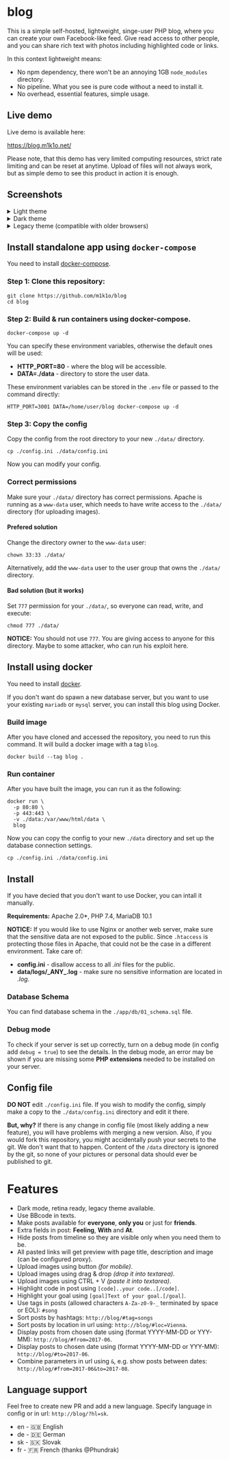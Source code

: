 # blog
This is a simple self-hosted, lightweight, singe-user PHP blog, where you can create your own Facebook-like feed. Give read access to other people, and you can share rich text with photos including highlighted code or links.

In this context lightweight means:
* No npm dependency, there won't be an annoying 1GB `node_modules` directory.
* No pipeline. What you see is pure code without a need to install it.
* No overhead, essential features, simple usage.

## Live demo
Live demo is available here:

https://blog.m1k1o.net/

Please note, that this demo has very limited computing resources, strict rate limiting and can be reset at anytime. Upload of files will not always work, but as simple demo to see this product in action it is enough.

## Screenshots
<details>
	<summary>Light theme</summary>

![screenshot](https://raw.githubusercontent.com/m1k1o/blog/master/static/screenshot-theme02-light.png)
</details>

<details>
	<summary>Dark theme</summary>

![screenshot](https://raw.githubusercontent.com/m1k1o/blog/master/static/screenshot-theme02-dark.png)
</details>

<details>
	<summary>Legacy theme (compatible with older browsers)</summary>

![screenshot](https://raw.githubusercontent.com/m1k1o/blog/master/static/screenshot-theme01.png)
</details>

## Install standalone app using `docker-compose`
You need to install [docker-compose](https://docs.docker.com/compose/install/).

### Step 1: Clone this repository:
```
git clone https://github.com/m1k1o/blog
cd blog
```

### Step 2: Build & run containers using docker-compose.
```
docker-compose up -d
```

You can specify these environment variables, otherwise the default ones will be used:
* **HTTP_PORT=80** - where the blog will be accessible.
* **DATA=./data** - directory to store the user data.

These environment variables can be stored in the `.env` file or passed to the command directly:
```
HTTP_PORT=3001 DATA=/home/user/blog docker-compose up -d
```

### Step 3: Copy the config
Copy the config from the root directory to your new `./data/` directory.

```
cp ./config.ini ./data/config.ini
```

Now you can modify your config.

### Correct permissions
Make sure your `./data/` directory has correct permissions. Apache is running as a `www-data` user, which needs to have write access to the `./data/` directory (for uploading images).

#### Prefered solution
Change the directory owner to the `www-data` user:

```
chown 33:33 ./data/
```

Alternatively, add the `www-data` user to the user group that owns the `./data/` directory.

#### Bad solution (but it works)
Set `777` permission for your `./data/`, so everyone can read, write, and execute:

```
chmod 777 ./data/
```

**NOTICE:** You should not use `777`. You are giving access to anyone for this directory. Maybe to some attacker, who can run his exploit here.

## Install using docker
You need to install [docker](https://docs.docker.com/install/).

If you don't want do spawn a new database server, but you want to use your existing `mariadb` or `mysql` server, you can install this blog using Docker.

### Build image
After you have cloned and accessed the repository, you need to run this command. It will build a docker image with a tag `blog`.
```
docker build --tag blog .
```

### Run container
After you have built the image, you can run it as the following:

```
docker run \
  -p 80:80 \
  -p 443:443 \
  -v ./data:/var/www/html/data \
  blog
```

Now you can copy the config to your new `./data` directory and set up the database connection settings.

```
cp ./config.ini ./data/config.ini
```

## Install
If you have decied that you don't want to use Docker, you can intall it manually.

**Requirements:** Apache 2.0*, PHP 7.4, MariaDB 10.1

**NOTICE:** If you would like to use Nginx or another web server, make sure that the sensitive data are not exposed to the public. Since `.htaccess` is protecting those files in Apache, that could not be the case in a different environment. Take care of:
* **config.ini** - disallow access to all *.ini* files for the public.
* **data/logs/\_ANY_.log** - make sure no sensitive information are located in *.log*.

### Database Schema
You can find database schema in the `./app/db/01_schema.sql` file.

### Debug mode
To check if your server is set up correctly, turn on a debug mode (in config add `debug = true`) to see the details. In the debug mode, an error may be shown if you are missing some **PHP extensions** needed to be installed on your server.

## Config file
**DO NOT** edit `./config.ini` file. If you wish to modify the config, simply make a copy to the `./data/config.ini` directory and edit it there.

**But, why?** If there is any change in config file (most likely adding a new feature), you will have problems with merging a new version. Also, if you would fork this repository, you might accidentally push your secrets to the git. We don't want that to happen. Content of the `/data` directory is ignored by the git, so none of your pictures or personal data should ever be published to git.

# Features

* Dark mode, retina ready, legacy theme available.
* Use BBcode in texts.
* Make posts available for **everyone**, **only you** or just for **friends**.
* Extra fields in post: **Feeling**, **With** and **At**.
* Hide posts from timeline so they are visible only when you need them to be.
* All pasted links will get preview with page title, description and image (can be configured proxy).
* Upload images using button *(for mobile)*.
* Upload images using drag & drop *(drop it into textarea)*.
* Upload images using CTRL + V *(paste it into textarea)*. 
* Highlight code in post using `[code]..your code..[/code]`.
* Highlight your goal using `[goal]Text of your goal.[/goal]`.
* Use tags in posts (allowed characters `A-Za-z0-9-_` terminated by space or EOL): `#song`
* Sort posts by hashtags: `http://blog/#tag=songs`
* Sort posts by location in url using: `http://blog/#loc=Vienna`.
* Display posts from chosen date using (format YYYY-MM-DD or YYY-MM): `http://blog/#from=2017-06`.
* Display posts to chosen date using (format YYYY-MM-DD or YYY-MM): `http://blog/#to=2017-06`.
* Combine parameters in url using `&`, e.g. show posts between dates: `http://blog/#from=2017-06&to=2017-08`.

## Language support
Feel free to create new PR and add a new language. Specify language in config or in url: `http://blog/?hl=sk`.

* en - 🇬🇧 English
* de - 🇩🇪 German
* sk - 🇸🇰 Slovak
* fr - 🇫🇷 French (thanks @Phundrak)
